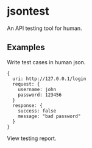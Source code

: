 # jsontest

An API testing tool for human.

## Examples

Write test cases in human json.

``` hjson
{
  uri: http://127.0.0.1/login
  request: {
    username: john
    password: 123456
  }
  response: {
    success: false
    message: "bad password"
  }
}
```

View testing report.

